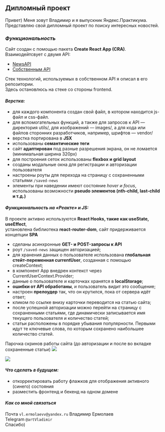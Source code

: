 ## Дипломный проект

Привет) Меня зовут Владимир и я выпускник Яндекс.Практикума.  
Представляю свой дипломный проект по поиску интересных новостей.  

### *Функциональность*

Сайт создан с помощью пакета **Create React App (CRA)**.  
Взаимодейтсвует с двумя API: 
- [NewsAPI](https://newsapi.org/)
- [Собственным API](https://illus.students.nomoreparties.space)  

Стек технологий, используемых в собственном API я описал в его репозитории.  
Здесь остановлюсь на стеке со стороны frontend.

#### *Верстка:*

- для каждого компонента создан свой файл, в котором находится js-файл и css-файл.  
- для вспомогательных функций, а также для запросов к API — директория utils/, для изображений — images/, а для кода или файлов сторонних разработчиков, например, шрифтов — vendor/  
- верстка портирована в **JSX**  
- использованы **семантические теги**  
- сайт **адаптирован** под разные разрешения экрана, он не ломается (минимальная ширина 320px)  
- для построения сеток использованы **flexbox и grid layout**
- созданы модальные окна для регистрации и авторизации пользователя  
- настроены роуты для перехода на страницу с сохраненными статьями ```/saved-news```
- элементы при наведении имеют состояние *hover и focus*, использованы возможности **pseudo элементов (nth-child, last-child и т.д.)**

#### *Функциональность на «Реакте» и JS:*

В проекте активно используются **React Hooks, такие как useState, useEffect**,  
установлена библиотека **react-router-dom**, сайт придерживается концепции **SPA**

- сделаны асинхронные **GET- и POST-запросы к API**
- роут ```/saved-news``` защищен авторизацией;  
- для хранения данных о пользователе использована **глобальная стейт-переменная currentUser**, созданная с помощью createContext;  
- в компонент App внедрен контекст через CurrentUserContext.Provider;  
- данные о пользователе и карточках хранятся в **localStorage**;  
- **ошибки от API обработаны**, и пользователь видит это сообщение;  
- настроен **прелоудер** так, что он крутился, пока от сервера идёт ответ;  
- кликом по ссылке внизу карточки переводится на статью сайта;
- после успешной авторизации можно перейти на страницу с сохраненными статьями, где динамически записывается имя текущего пользователя и количество статей; 
- статьи расположены в порядке убывания популярности. Первыми идут те ключевые слова, по которым сохранено наибольшее количество статей.

Парочка скринов работы сайта (до авторизации и после во вкладке сохраненные статьи)
![](//placehold.it/300x300)

![](//placehold.it/300x300)

#### *Что сделать в будущем:*
- откорректировать работу флажков для отображения активного (синего) состояния
- разместить фронтенд и бекенд на одном домене

#### *Как со мной связаться*
Почта ```vl.ermolaevv@yandex.ru``` Владимир Ермолаев   
Telegram ```@artVladimir```  
Спасибо)
